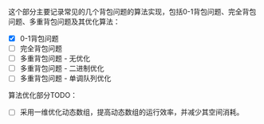 这个部分主要记录常见的几个背包问题的算法实现，包括0-1背包问题、完全背包问题、多重背包问题及其优化算法：
- [x] 0-1背包问题
- [ ] 完全背包问题
- [ ] 多重背包问题 - 无优化
- [ ] 多重背包问题 - 二进制优化
- [ ] 多重背包问题 - 单调队列优化

算法优化部分TODO：
- [ ] 采用一维优化动态数组，提高动态数组的运行效率，并减少其空间消耗。
